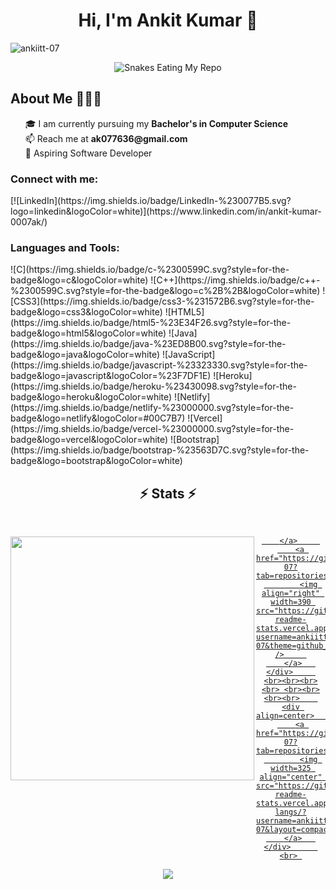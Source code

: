 <meta name="title" content="Ankit Kumar"> 
<meta name="description" content="Hi, I'm Ankit Kumar. 🎓 I am currently pursuing my Bachelor's in Computer Science 🌱 I’m currently learning DSA 📫 Reach me at ak077636@gmail.com"> 
<meta name="keyword" content="Ankit Kumar, Ankit, Kumar, Ankit Kumar Github, Github, Chitkara, Chitkara University Github"> 

<h1 align="center">Hi, I'm Ankit Kumar 👋 </h1> 
<p align="left"> 
    <img src="https://komarev.com/ghpvc/?username=ankiitt-07&label=Profile%20views&color=1c87ca&style=flat" alt="ankiitt-07" /> 
</p> 

<!-- Snakes Eating My Repos -->  
<div align="center">     
    <img src="https://raw.githubusercontent.com/tanyarajhans/Actions/8c98d54e553ad39cc96a021fe1f07e5905b6a387/github-contribution-grid-snake.svg" alt="Snakes Eating My Repo"> 
</div>    

<h2>About Me 🧑🏼‍💻</h2>     
<ul type="none">     
    <li>🎓 I am currently pursuing my <strong>Bachelor's in Computer Science</strong></li>     
    <li>📫 Reach me at <strong>ak077636@gmail.com</strong></li>     
    <li>🔭 Aspiring Software Developer</li> 
</ul>  

<h3 align="left">Connect with me:</h3>    
[![LinkedIn](https://img.shields.io/badge/LinkedIn-%230077B5.svg?logo=linkedin&logoColor=white)](https://www.linkedin.com/in/ankit-kumar-0007ak/)   

<h3 align="left">Languages and Tools:</h3>  
![C](https://img.shields.io/badge/c-%2300599C.svg?style=for-the-badge&logo=c&logoColor=white) ![C++](https://img.shields.io/badge/c++-%2300599C.svg?style=for-the-badge&logo=c%2B%2B&logoColor=white) ![CSS3](https://img.shields.io/badge/css3-%231572B6.svg?style=for-the-badge&logo=css3&logoColor=white) ![HTML5](https://img.shields.io/badge/html5-%23E34F26.svg?style=for-the-badge&logo=html5&logoColor=white) ![Java](https://img.shields.io/badge/java-%23ED8B00.svg?style=for-the-badge&logo=java&logoColor=white) ![JavaScript](https://img.shields.io/badge/javascript-%23323330.svg?style=for-the-badge&logo=javascript&logoColor=%23F7DF1E) ![Heroku](https://img.shields.io/badge/heroku-%23430098.svg?style=for-the-badge&logo=heroku&logoColor=white) ![Netlify](https://img.shields.io/badge/netlify-%23000000.svg?style=for-the-badge&logo=netlify&logoColor=#00C7B7) ![Vercel](https://img.shields.io/badge/vercel-%23000000.svg?style=for-the-badge&logo=vercel&logoColor=white) ![Bootstrap](https://img.shields.io/badge/bootstrap-%23563D7C.svg?style=for-the-badge&logo=bootstrap&logoColor=white) 



<!-- STATUS  --> 
<h2 align="center">⚡ Stats ⚡</h2>  
<br>  
<p align=center>   
    <div align=center>     
        <a href="https://github.com/ankiitt-07?tab=repositories">       
            <img align="left" width=390 src="https://github-readme-streak-stats.herokuapp.com/?user=ankiitt-07&theme=tokyonight_duo"/>
     
        </a>     
        <a href="https://github.com/ankiitt-07?tab=repositories">       
            <img align="right" width=390 src="https://github-readme-stats.vercel.app/api?username=ankiitt-07&theme=github_dark&show_icons=true" />     
        </a>   
    </div>     
    <br><br><br><br> <br><br><br><br>    
    <div align=center>     
        <a href="https://github.com/ankiitt-07?tab=repositories">       
            <img width=325 align="center" src="https://github-readme-stats.vercel.app/api/top-langs/?username=ankiitt-07&layout=compact&langs_count=10&theme=github_dark">     
        </a>   
    </div>      
    <br> 
</p>   

<!-- Github Cat Animation --> 
<div align="center">     
    <a href="https://github.com/ankiitt-07">       
        <img src="https://user-images.githubusercontent.com/19292210/199123129-b9c2437d-4e6d-4f1c-a7ea-d9a91babb41d.gif">     
    </a> 
</div>

